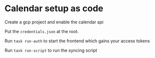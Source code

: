# Calendar setup as code

Create a gcp project and enable the calendar api

Put the `credentials.json` at the root.



Run `task run-auth` to start the frontend which gains your access tokens

Run `task run-script` to run the syncing script